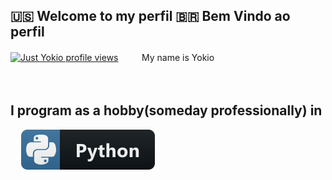 ## 🇺🇸 Welcome to my perfil 🇧🇷 Bem Vindo ao perfil
[![Just Yokio profile views](https://u8views.com/api/v1/github/profiles/189859182/views/day-week-month-total-count.svg)](https://u8views.com/github/Yokiokks)
ㅤ
ㅤ
My name is Yokio

ㅤ
ㅤ
## I program as a hobby(someday professionally) in
ㅤ
![What I program](https://raw.githubusercontent.com/MikeCodesDotNET/ColoredBadges/master/svg/dev/languages/python.svg)
